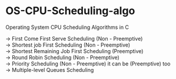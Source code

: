 # OS-CPU-Scheduling-algo
Operating System CPU Scheduling Algorithms in C

-> First Come First Serve Scheduling (Non - Preemptive) <br />
-> Shortest job First Scheduling (Non - Preemptive) <br />
-> Shortest Remaining Job First Scheduling (Preemptive) <br />
-> Round Robin Scheduling (Non - Preemptive) <br />
-> Priority Scheduling (Non - Preemptive) it can be (Preemptive) too <br />
-> Multiple-level Queues Scheduling <br />
